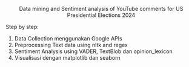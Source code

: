 $$
\text{Data mining and Sentiment analysis of YouTube comments for US Presidential Elections 2024}
$$  

  
Step by step:
1. Data Collection menggunakan Google APIs
2. Preprocessing Text data using nltk and regex
3. Sentiment Analysis using VADER, TextBlob dan opinion_lexicon
4. Visualisasi dengan matplotlib dan seaborn
